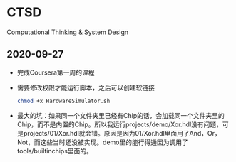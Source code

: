 # CTSD
Computational Thinking &amp; System Design



## 2020-09-27

+ 完成Coursera第一周的课程

+ 需要修改权限才能运行脚本，之后可以创建软链接

  ~~~bash
  chmod +x HardwareSimulator.sh
  ~~~

+ 最大的坑：如果同一个文件夹里已经有Chip的话，会加载同一个文件夹里的Chip，而不是内置的Chip。所以我运行projects/demo/Xor.hdl没有问题，可是projects/01/Xor.hdl就会错。原因是因为01/Xor.hdl里面用了And，Or，Not，而这些当时还没被实现。demo里的能行得通因为调用了tools/builtinchips里面的。

  